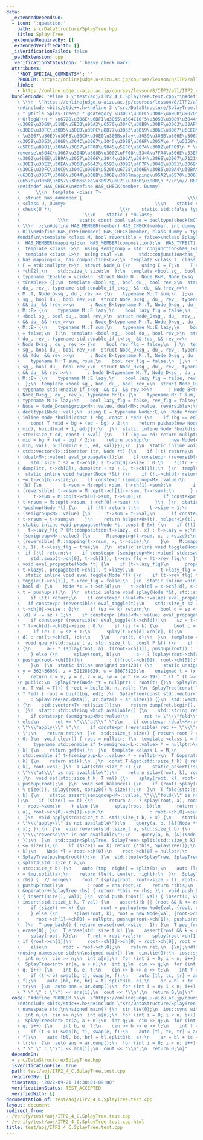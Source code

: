 ```yaml
---
data:
  _extendedDependsOn:
  - icon: ':question:'
    path: src/DataStructure/SplayTree.hpp
    title: Splay-Tree
  _extendedRequiredBy: []
  _extendedVerifiedWith: []
  _isVerificationFailed: false
  _pathExtension: cpp
  _verificationStatusIcon: ':heavy_check_mark:'
  attributes:
    '*NOT_SPECIAL_COMMENTS*': ''
    PROBLEM: https://onlinejudge.u-aizu.ac.jp/courses/lesson/8/ITP2/all/ITP2_4_C
    links:
    - https://onlinejudge.u-aizu.ac.jp/courses/lesson/8/ITP2/all/ITP2_4_C
  bundledCode: "#line 1 \"test/aoj/ITP2_4_C.SplayTree.test.cpp\"\n#define PROBLEM\
    \ \\\n  \"https://onlinejudge.u-aizu.ac.jp/courses/lesson/8/ITP2/all/ITP2_4_C\"\
    \n#include <bits/stdc++.h>\n#line 3 \"src/DataStructure/SplayTree.hpp\"\n/**\n\
    \ * @title Splay-Tree\n * @category \u30C7\u30FC\u30BF\u69CB\u9020\n * @brief\
    \ O(logN)\n * \u6728\u306E\u6DF1\u3055\u304C10^5\u3050\u3089\u3044\u306B\u306A\
    \u308B\u3068\u518D\u5E30\u95A2\u6570\u304C\u30B9\u30BF\u30C3\u30AF\u30AA\u30FC\
    \u30D0\u30FC\u30D5\u30ED\u30FC\u8D77\u3053\u3059\u306E\u3067\u6CE8\u610F\n * set_balance()\
    \ \u3067\u30E9\u30F3\u30C0\u30E0\u306Bsplay\u3059\u308B\u306E\u3067\u306A\u3089\
    \u3059\u3053\u3068\u304C\u3067\u304D\u308B\u306F\u305A\n * \u5358\u4F4D\u5143\u306F\
    \u5FC5\u8981\u306A\u3057\uFF08\u9045\u5EF6\u5074\u3082\uFF09\n * \u533A\u9593\
    reverse\u304C\u3067\u304D\u308B\u3002\uFF08\u534A\u7FA4\u306E\u53EF\u63DB\u6027\
    \u3092\u4EEE\u5B9A\u3057\u3066\u3044\u306A\u3044\u306E\u3067\u7121\u99C4\u306B\
    \u30E1\u30E2\u30EA\u3068\u6642\u9593\u3092\u4F7F\u3046\u3051\u3069\uFF09\n * \u5404\
    \u30CE\u30FC\u30C9\u304C\u90E8\u5206\u6728\u306E\u30B5\u30A4\u30BA\u3092\u4FDD\
    \u6301\u3057\u3066\u3044\u308B\u306E\u3067mapping\u95A2\u6570\u3067\u306F\u5F15\
    \u6570\u3068\u3057\u3066size\u3092\u6E21\u305B\u308B\n */\n\n// BEGIN CUT HERE\n\
    \n#ifndef HAS_CHECK\n#define HAS_CHECK(member, Dummy)                        \
    \      \\\n  template <class T>                                          \\\n\
    \  struct has_##member {                                       \\\n    template\
    \ <class U, Dummy>                                 \\\n    static std::true_type\
    \ check(U *);                         \\\n    static std::false_type check(...);\
    \                        \\\n    static T *mClass;                           \
    \              \\\n    static const bool value = decltype(check(mClass))::value;\
    \ \\\n  };\n#define HAS_MEMBER(member) HAS_CHECK(member, int dummy = (&U::member,\
    \ 0))\n#define HAS_TYPE(member) HAS_CHECK(member, class dummy = typename U::member)\n\
    #endif\n\ntemplate <class M, bool reversible = false>\nclass SplayTree {\n  HAS_MEMBER(op);\n\
    \  HAS_MEMBER(mapping);\n  HAS_MEMBER(composition);\n  HAS_TYPE(T);\n  HAS_TYPE(E);\n\
    \  template <class L>\n  using semigroup = std::conjunction<has_T<L>, has_op<L>>;\n\
    \  template <class L>\n  using dual =\n      std::conjunction<has_T<L>, has_E<L>,\
    \ has_mapping<L>, has_composition<L>>;\n  template <class T, class tDerived, class\
    \ F = std::nullptr_t>\n  struct Node_B {\n    using E = F;\n    T val;\n    tDerived\
    \ *ch[2];\n    std::size_t size;\n  };\n  template <bool sg_, bool du_, bool rev_,\
    \ typename tEnable = void>\n  struct Node_D : Node_B<M, Node_D<sg_, du_, rev_,\
    \ tEnable>> {};\n  template <bool sg_, bool du_, bool rev_>\n  struct Node_D<sg_,\
    \ du_, rev_, typename std::enable_if_t<sg_ && !du_ && !rev_>>\n      : Node_B<typename\
    \ M::T, Node_D<sg_, du_, rev_>> {\n    typename M::T sum;\n  };\n  template <bool\
    \ sg_, bool du_, bool rev_>\n  struct Node_D<sg_, du_, rev_, typename std::enable_if_t<!sg_\
    \ && du_ && !rev_>>\n      : Node_B<typename M::T, Node_D<sg_, du_, rev_>, typename\
    \ M::E> {\n    typename M::E lazy;\n    bool lazy_flg = false;\n  };\n  template\
    \ <bool sg_, bool du_, bool rev_>\n  struct Node_D<sg_, du_, rev_, typename std::enable_if_t<sg_\
    \ && du_ && !rev_>>\n      : Node_B<typename M::T, Node_D<sg_, du_, rev_>, typename\
    \ M::E> {\n    typename M::T sum;\n    typename M::E lazy;\n    bool lazy_flg\
    \ = false;\n  };\n  template <bool sg_, bool du_, bool rev_>\n  struct Node_D<sg_,\
    \ du_, rev_, typename std::enable_if_t<!sg_ && !du_ && rev_>>\n      : Node_B<M,\
    \ Node_D<sg_, du_, rev_>> {\n    bool rev_flg = false;\n  };\n  template <bool\
    \ sg_, bool du_, bool rev_>\n  struct Node_D<sg_, du_, rev_, typename std::enable_if_t<sg_\
    \ && !du_ && rev_>>\n      : Node_B<typename M::T, Node_D<sg_, du_, rev_>> {\n\
    \    typename M::T sum, rsum;\n    bool rev_flg = false;\n  };\n  template <bool\
    \ sg_, bool du_, bool rev_>\n  struct Node_D<sg_, du_, rev_, typename std::enable_if_t<!sg_\
    \ && du_ && rev_>>\n      : Node_B<typename M::T, Node_D<sg_, du_, rev_>, typename\
    \ M::E> {\n    typename M::E lazy;\n    bool lazy_flg = false, rev_flg = false;\n\
    \  };\n  template <bool sg_, bool du_, bool rev_>\n  struct Node_D<sg_, du_, rev_,\
    \ typename std::enable_if_t<sg_ && du_ && rev_>>\n      : Node_B<typename M::T,\
    \ Node_D<sg_, du_, rev_>, typename M::E> {\n    typename M::T sum, rsum;\n   \
    \ typename M::E lazy;\n    bool lazy_flg = false, rev_flg = false;\n  };\n  using\
    \ Node = Node_D<semigroup<M>::value, dual<M>::value, reversible>;\n  using T =\
    \ decltype(Node::val);\n  using E = typename Node::E;\n  Node *root;\n  static\
    \ inline Node *build(const T *bg, const T *ed) {\n    if (bg == ed) return nullptr;\n\
    \    const T *mid = bg + (ed - bg) / 2;\n    return pushup(new Node{*mid, {build(bg,\
    \ mid), build(mid + 1, ed)}});\n  }\n  static inline Node *build(std::size_t bg,\
    \ std::size_t ed, const T &val) {\n    if (bg == ed) return nullptr;\n    std::size_t\
    \ mid = bg + (ed - bg) / 2;\n    return pushup(\n        new Node{val, {build(bg,\
    \ mid, val), build(mid + 1, ed, val)}});\n  }\n  static inline void dump(typename\
    \ std::vector<T>::iterator itr, Node *t) {\n    if (!t) return;\n    if constexpr\
    \ (dual<M>::value) eval_propagate(t);\n    if constexpr (reversible) eval_toggle(t);\n\
    \    std::size_t sz = t->ch[0] ? t->ch[0]->size : 0;\n    *(itr + sz) = t->val,\
    \ dump(itr, t->ch[0]), dump(itr + sz + 1, t->ch[1]);\n  }\n  template <bool b>\n\
    \  static inline void helper(Node *&t) {\n    if (!t->ch[b]) return;\n    t->size\
    \ += t->ch[b]->size;\n    if constexpr (semigroup<M>::value)\n      if constexpr\
    \ (b) {\n        t->sum = M::op(t->sum, t->ch[1]->sum);\n        if constexpr\
    \ (reversible) t->rsum = M::op(t->ch[1]->rsum, t->rsum);\n      } else {\n   \
    \     t->sum = M::op(t->ch[0]->sum, t->sum);\n        if constexpr (reversible)\
    \ t->rsum = M::op(t->rsum, t->ch[0]->rsum);\n      }\n  }\n  static inline Node\
    \ *pushup(Node *t) {\n    if (!t) return t;\n    t->size = 1;\n    if constexpr\
    \ (semigroup<M>::value) {\n      t->sum = t->val;\n      if constexpr (reversible)\
    \ t->rsum = t->sum;\n    }\n    return helper<0>(t), helper<1>(t), t;\n  }\n \
    \ static inline void propagate(Node *t, const E &x) {\n    if (!t) return;\n \
    \   t->lazy_flg ? (M::composition(t->lazy, x), x) : t->lazy = x;\n    if constexpr\
    \ (semigroup<M>::value) {\n      M::mapping(t->sum, x, t->size);\n      if constexpr\
    \ (reversible) M::mapping(t->rsum, x, t->size);\n    }\n    M::mapping(t->val,\
    \ x, 1), t->lazy_flg = true;\n  }\n  static inline void toggle(Node *t) {\n  \
    \  if (!t) return;\n    if constexpr (semigroup<M>::value) std::swap(t->sum, t->rsum);\n\
    \    std::swap(t->ch[0], t->ch[1]), t->rev_flg = !t->rev_flg;\n  }\n  static inline\
    \ void eval_propagate(Node *t) {\n    if (t->lazy_flg)\n      propagate(t->ch[0],\
    \ t->lazy), propagate(t->ch[1], t->lazy),\n          t->lazy_flg = false;\n  }\n\
    \  static inline void eval_toggle(Node *t) {\n    if (t->rev_flg) toggle(t->ch[0]),\
    \ toggle(t->ch[1]), t->rev_flg = false;\n  }\n  static inline void rot(Node *&t,\
    \ bool d) {\n    Node *s = t->ch[d];\n    t->ch[d] = s->ch[!d], s->ch[!d] = pushup(t),\
    \ t = pushup(s);\n  }\n  static inline void splay(Node *&t, std::size_t k) {\n\
    \    if (!t) return;\n    if constexpr (dual<M>::value) eval_propagate(t);\n \
    \   if constexpr (reversible) eval_toggle(t);\n    std::size_t sz = t->ch[0] ?\
    \ t->ch[0]->size : 0;\n    if (sz == k) return;\n    bool d = sz < k;\n    if\
    \ (d) k -= sz + 1;\n    if constexpr (dual<M>::value) eval_propagate(t->ch[d]);\n\
    \    if constexpr (reversible) eval_toggle(t->ch[d]);\n    sz = t->ch[d]->ch[0]\
    \ ? t->ch[d]->ch[0]->size : 0;\n    if (sz != k) {\n      bool c = sz < k;\n \
    \     if (c) k -= sz + 1;\n      splay(t->ch[d]->ch[c], k);\n      c == d ? rot(t,\
    \ d) : rot(t->ch[d], !d);\n    }\n    rot(t, d);\n  }\n  template <class F>\n\
    \  void query(std::size_t a, std::size_t b, const F &f) {\n    if (size() == b)\
    \ {\n      a-- ? (splay(root, a), f(root->ch[1]), pushup(root)) : (f(root), root);\n\
    \    } else {\n      splay(root, b);\n      a-- ? (splay(root->ch[0], a), f(root->ch[0]->ch[1]),\
    \ pushup(root->ch[0]))\n          : (f(root->ch[0]), root->ch[0]);\n      pushup(root);\n\
    \    }\n  }\n  static inline unsigned xor128() {\n    static unsigned x = 123456789,\
    \ y = 362436069, z = 521288629, w = 88675123;\n    unsigned t = (x ^ (x << 11));\n\
    \    return x = y, y = z, z = w, (w = (w ^ (w >> 19)) ^ (t ^ (t >> 8)));\n  }\n\
    \n public:\n  SplayTree(Node *t = nullptr) : root(t) {}\n  SplayTree(std::size_t\
    \ n, T val = T()) { root = build(0, n, val); }\n  SplayTree(const T *bg, const\
    \ T *ed) { root = build(bg, ed); }\n  SplayTree(const std::vector<T> &ar)\n  \
    \    : SplayTree(ar.data(), ar.data() + ar.size()) {}\n  std::vector<T> dump()\
    \ {\n    std::vector<T> ret(size());\n    return dump(ret.begin(), root), ret;\n\
    \  }\n  static std::string which_available() {\n    std::string ret = \"\";\n\
    \    if constexpr (semigroup<M>::value)\n      ret += \"\\\"fold\\\" \";\n   \
    \ else\n      ret += \"\\\"at\\\" \";\n    if constexpr (dual<M>::value) ret +=\
    \ \"\\\"apply\\\" \";\n    if constexpr (reversible) ret += \"\\\"reverse\\\"\
    \ \";\n    return ret;\n  }\n  std::size_t size() { return root ? root->size :\
    \ 0; }\n  void clear() { root = nullptr; }\n  template <class L = M,\n       \
    \     typename std::enable_if_t<semigroup<L>::value> * = nullptr>\n  const T &operator[](std::size_t\
    \ k) {\n    return get(k);\n  }\n  template <class L = M,\n            typename\
    \ std::enable_if_t<!semigroup<L>::value> * = nullptr>\n  T &operator[](std::size_t\
    \ k) {\n    return at(k);\n  }\n  const T &get(std::size_t k) { return splay(root,\
    \ k), root->val; }\n  T &at(std::size_t k) {\n    static_assert(!semigroup<M>::value,\
    \ \"\\\"at\\\" is not available\");\n    return splay(root, k), root->val;\n \
    \ }\n  void set(std::size_t k, T val) {\n    splay(root, k), root->val = val,\
    \ pushup(root);\n  }\n  void set_balance() {\n    if (root) splay(root, xor128()\
    \ % size()), splay(root, xor128() % size());\n  }\n  T fold(std::size_t a, std::size_t\
    \ b) {\n    static_assert(semigroup<M>::value, \"\\\"fold\\\" is not available\"\
    );\n    if (size() == b) {\n      return a-- ? splay(root, a), root->ch[1]->sum\
    \ : root->sum;\n    } else {\n      splay(root, b);\n      return a-- ? (splay(root->ch[0],\
    \ a), root->ch[0]->ch[1]->sum)\n                 : root->ch[0]->sum;\n    }\n\
    \  }\n  void apply(std::size_t a, std::size_t b, E x) {\n    static_assert(dual<M>::value,\
    \ \"\\\"apply\\\" is not available\");\n    query(a, b, [&](Node *t) { propagate(t,\
    \ x); });\n  }\n  void reverse(std::size_t a, std::size_t b) {\n    static_assert(reversible,\
    \ \"\\\"reverse\\\" is not available\");\n    query(a, b, [&](Node *t) { toggle(t);\
    \ });\n  }\n  std::pair<SplayTree, SplayTree> split(std::size_t k) {\n    assert(k\
    \ <= size());\n    if (size() == k) return {*this, SplayTree()};\n    splay(root,\
    \ k);\n    Node *l = root->ch[0];\n    root->ch[0] = nullptr;\n    return {SplayTree(l),\
    \ SplayTree(pushup(root))};\n  }\n  std::tuple<SplayTree, SplayTree, SplayTree>\
    \ split3(std::size_t a,\n                                                    \
    \ std::size_t b) {\n    auto [tmp, right] = split(b);\n    auto [left, center]\
    \ = tmp.split(a);\n    return {left, center, right};\n  }\n  SplayTree &operator+=(SplayTree\
    \ rhs) {  // merge\n    root ? (splay(root, root->size - 1), root->ch[1] = rhs.root,\
    \ pushup(root))\n         : root = rhs.root;\n    return *this;\n  }\n  SplayTree\
    \ &operator+(SplayTree rhs) { return *this += rhs; }\n  void push_back(T val)\
    \ { insert(size(), val); }\n  void push_front(T val) { insert(0, val); }\n  void\
    \ insert(std::size_t k, T val) {\n    assert(!k || (root && k <= root->size));\n\
    \    if (size() == k) {\n      root = pushup(new Node{val, {root, nullptr}});\n\
    \    } else {\n      splay(root, k), root = new Node{val, {root->ch[0], root}};\n\
    \      root->ch[1]->ch[0] = nullptr, pushup(root->ch[1]), pushup(root);\n    }\n\
    \  }\n  T pop_back() { return erase(root->size - 1); }\n  T pop_front() { return\
    \ erase(0); }\n  T erase(std::size_t k) {\n    assert(root && k < root->size);\n\
    \    splay(root, k);\n    T ret = root->val;\n    splay(root->ch[1], 0);\n   \
    \ if (root->ch[1])\n      root->ch[1]->ch[0] = root->ch[0], root = pushup(root->ch[1]);\n\
    \    else\n      root = root->ch[0];\n    return ret;\n  }\n};\n#line 5 \"test/aoj/ITP2_4_C.SplayTree.test.cpp\"\
    \nusing namespace std;\n\nsigned main() {\n  cin.tie(0);\n  ios::sync_with_stdio(0);\n\
    \  int n;\n  cin >> n;\n  int a[n];\n  for (int i = 0; i < n; i++) cin >> a[i];\n\
    \  SplayTree<int> ar(a, a + n);\n  int q;\n  cin >> q;\n  for (int i = 0; i <\
    \ q; i++) {\n    int b, e, t;\n    cin >> b >> e >> t;\n    int f = t + e - b;\n\
    \    if (t < b) swap(b, t), swap(e, f);\n    auto [tl, tc, tr] = ar.split3(t,\
    \ f);\n    auto [bl, bc, br] = tl.split3(b, e);\n    ar = bl + tc + br + bc +\
    \ tr;\n  }\n  auto ans = ar.dump();\n  for (int i = 0; i < n; i++) cout << (i\
    \ ? \" \" : \"\") << ans[i];\n  cout << '\\n';\n  return 0;\n}\n"
  code: "#define PROBLEM \\\n  \"https://onlinejudge.u-aizu.ac.jp/courses/lesson/8/ITP2/all/ITP2_4_C\"\
    \n#include <bits/stdc++.h>\n#include \"src/DataStructure/SplayTree.hpp\"\nusing\
    \ namespace std;\n\nsigned main() {\n  cin.tie(0);\n  ios::sync_with_stdio(0);\n\
    \  int n;\n  cin >> n;\n  int a[n];\n  for (int i = 0; i < n; i++) cin >> a[i];\n\
    \  SplayTree<int> ar(a, a + n);\n  int q;\n  cin >> q;\n  for (int i = 0; i <\
    \ q; i++) {\n    int b, e, t;\n    cin >> b >> e >> t;\n    int f = t + e - b;\n\
    \    if (t < b) swap(b, t), swap(e, f);\n    auto [tl, tc, tr] = ar.split3(t,\
    \ f);\n    auto [bl, bc, br] = tl.split3(b, e);\n    ar = bl + tc + br + bc +\
    \ tr;\n  }\n  auto ans = ar.dump();\n  for (int i = 0; i < n; i++) cout << (i\
    \ ? \" \" : \"\") << ans[i];\n  cout << '\\n';\n  return 0;\n}"
  dependsOn:
  - src/DataStructure/SplayTree.hpp
  isVerificationFile: true
  path: test/aoj/ITP2_4_C.SplayTree.test.cpp
  requiredBy: []
  timestamp: '2022-09-21 14:30:01+09:00'
  verificationStatus: TEST_ACCEPTED
  verifiedWith: []
documentation_of: test/aoj/ITP2_4_C.SplayTree.test.cpp
layout: document
redirect_from:
- /verify/test/aoj/ITP2_4_C.SplayTree.test.cpp
- /verify/test/aoj/ITP2_4_C.SplayTree.test.cpp.html
title: test/aoj/ITP2_4_C.SplayTree.test.cpp
---
```

